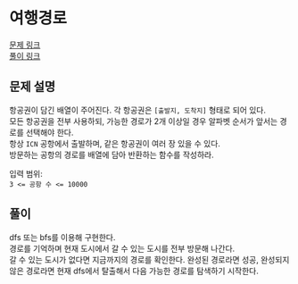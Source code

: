 # 여행경로
[문제 링크](https://programmers.co.kr/learn/courses/30/lessons/43164 )  
[풀이 링크](travel-path.py )  

## 문제 설명
항공권이 담긴 배열이 주어진다. 각 항공권은 `[출발지, 도착지]` 형태로 되어 있다.  
모든 항공권을 전부 사용하되, 가능한 경로가 2개 이상일 경우 알파벳 순서가 앞서는 경로를 선택해야 한다.  
항상 `ICN` 공항에서 출발하며, 같은 항공권이 여러 장 있을 수 있다.  
방문하는 공항의 경로를 배열에 담아 반환하는 함수를 작성하라.  

입력 범위:  
`3 <= 공항 수 <= 10000`  

## 풀이
dfs 또는 bfs를 이용해 구현한다.  
경로를 기억하며 현재 도시에서 갈 수 있는 도시를 전부 방문해 나간다.  
갈 수 있는 도시가 없다면 지금까지의 경로를 확인한다. 완성된 경로라면 성공, 완성되지 않은 경로라면 현재 dfs에서 탈출해서 다음 가능한 경로를 탐색하기 시작한다.  
